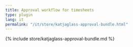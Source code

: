 ```yaml
---
title: Approval workflow for timesheets
type: plugin
lang: it
permalink: "/it/store/katjaglass-approval-bundle.html"
---
```


{% include store/katjaglass-approval-bundle.md %}
